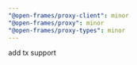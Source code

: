 ```yaml
---
"@open-frames/proxy-client": minor
"@open-frames/proxy": minor
"@open-frames/proxy-types": minor
---
```


add tx support
